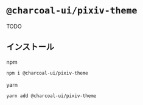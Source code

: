 # `@charcoal-ui/pixiv-theme`

TODO

## インストール

npm

```bash
npm i @charcoal-ui/pixiv-theme
```

yarn

```bash
yarn add @charcoal-ui/pixiv-theme
```
